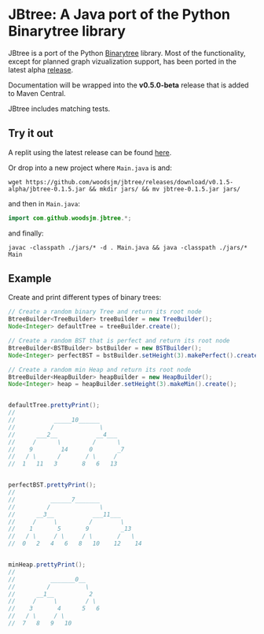 # JBtree: A Java port of the Python Binarytree library

JBtree is a port of the Python [Binarytree](https://github.com/joowani/binarytree) library. Most of the functionality, except for planned graph vizualization support, has been ported in the latest alpha [release](https://github.com/woodsjm/jbtree/releases). 

Documentation will be wrapped into the **v0.5.0-beta** release that is added to Maven Central.

JBtree includes matching tests.




## Try it out

A replit using the latest release can be found [here](https://replit.com/@JBtree/JBtree-Playground?v=1).

Or drop into a new project where `Main.java` is and:
```shell
wget https://github.com/woodsjm/jbtree/releases/download/v0.1.5-alpha/jbtree-0.1.5.jar && mkdir jars/ && mv jbtree-0.1.5.jar jars/ 
```

and then in `Main.java`:
```java
import com.github.woodsjm.jbtree.*;
```

and finally:
```shell
javac -classpath ./jars/* -d . Main.java && java -classpath ./jars/* Main
```

## Example

Create and print different types of binary trees:
```java
// Create a random binary Tree and return its root node
BtreeBuilder<TreeBuilder> treeBuilder = new TreeBuilder();
Node<Integer> defaultTree = treeBuilder.create();

// Create a random BST that is perfect and return its root node
BtreeBuilder<BSTBuilder> bstBuilder = new BSTBuilder();
Node<Integer> perfectBST = bstBuilder.setHeight(3).makePerfect().create();

// Create a random min Heap and return its root node
BtreeBuilder<HeapBuilder> heapBuilder = new HeapBuilder();
Node<Integer> heap = heapBuilder.setHeight(3).makeMin().create();


defaultTree.prettyPrint();
//
//           _____10______
//          /             \
//      ___2__           __4___
//     /      \         /      \
//    9        14      0       _7
//   / \      /       / \     /
//  1   11   3       8   6   13


perfectBST.prettyPrint();
//
//          ______7_______
//         /              \
//      __3__           ___11___
//     /     \         /        \
//    1       5       9         _13
//   / \     / \     / \       /   \
//  0   2   4   6   8   10    12    14


minHeap.prettyPrint();
//
//          _______0__
//         /          \
//      __1__          2
//     /     \        / \
//    3       4      5   6
//   / \     / \
//  7   8   9   10
```





